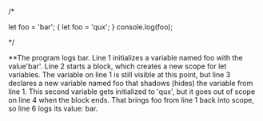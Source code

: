 /*

let foo = 'bar';
{
  let foo = 'qux';
}
console.log(foo);

*/

**The program logs bar.
Line 1 initializes a variable named foo with the value'bar'. Line 2 starts a block, which creates a new scope for let variables. The variable on line 1 is still visible at this point, but line 3 declares a new variable named foo that shadows (hides) the variable from line 1. This second variable gets initialized to 'qux', but it goes out of scope on line 4 when the block ends. That brings foo from line 1 back into scope, so line 6 logs its value: bar.
